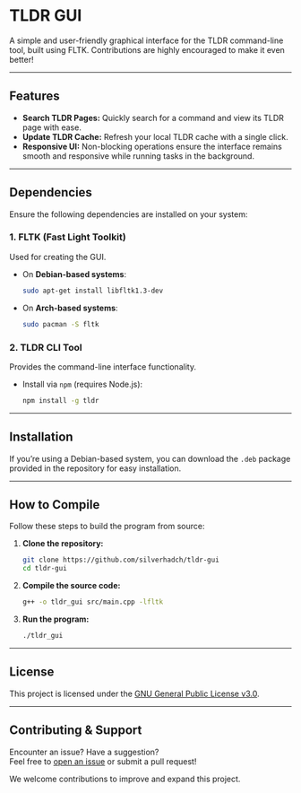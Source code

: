 # **TLDR GUI**

A simple and user-friendly graphical interface for the TLDR command-line tool, built using FLTK. Contributions are highly encouraged to make it even better!

---

## **Features**
- **Search TLDR Pages:** Quickly search for a command and view its TLDR page with ease.
- **Update TLDR Cache:** Refresh your local TLDR cache with a single click.
- **Responsive UI:** Non-blocking operations ensure the interface remains smooth and responsive while running tasks in the background.

---

## **Dependencies**
Ensure the following dependencies are installed on your system:

### 1. **FLTK (Fast Light Toolkit)**
Used for creating the GUI.
- On **Debian-based systems**:
  ```bash
  sudo apt-get install libfltk1.3-dev
  ```
- On **Arch-based systems**:
  ```bash
  sudo pacman -S fltk
  ```

### 2. **TLDR CLI Tool**
Provides the command-line interface functionality.
- Install via `npm` (requires Node.js):
  ```bash
  npm install -g tldr
  ```

---

## **Installation**
If you’re using a Debian-based system, you can download the `.deb` package provided in the repository for easy installation.

---

## **How to Compile**
Follow these steps to build the program from source:

1. **Clone the repository:**
   ```bash
   git clone https://github.com/silverhadch/tldr-gui
   cd tldr-gui
   ```

2. **Compile the source code:**
   ```bash
   g++ -o tldr_gui src/main.cpp -lfltk
   ```

3. **Run the program:**
   ```bash
   ./tldr_gui
   ```

---

## **License**
This project is licensed under the [GNU General Public License v3.0](LICENSE).

---

## **Contributing & Support**
Encounter an issue? Have a suggestion?  
Feel free to [open an issue](https://github.com/silverhadch/tldr-gui/issues) or submit a pull request!

We welcome contributions to improve and expand this project.
